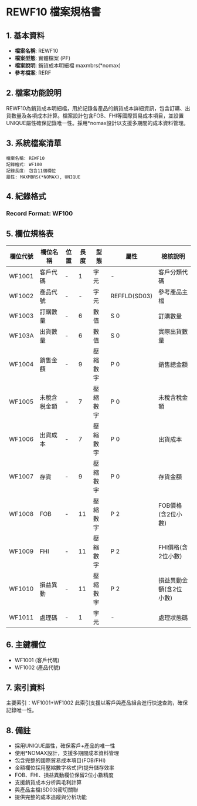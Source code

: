 # REWF10 檔案規格書

## 1. 基本資料
- **檔案名稱**: REWF10
- **檔案型態**: 實體檔案 (PF)
- **檔案說明**: 銷貨成本明細檔 maxmbrs(*nomax)
- **參考檔案**: RERF

## 2. 檔案功能說明
REWF10為銷貨成本明細檔，用於記錄各產品的銷貨成本詳細資訊，包含訂購、出貨數量及各項成本計算。檔案設計包含FOB、FHI等國際貿易成本項目，並設置UNIQUE屬性確保記錄唯一性。採用*nomax設計以支援多期間的成本資料管理。

## 3. 系統檔案清單
```
檔案名稱: REWF10
記錄格式: WF100
記錄長度: 包含11個欄位
屬性: MAXMBRS(*NOMAX), UNIQUE
```

## 4. 紀錄格式
### Record Format: WF100

## 5. 欄位規格表

| 欄位代號 | 欄位名稱 | 位置 | 長度 | 型態 | 屬性 | 檢核說明 |
|---------|----------|------|------|------|------|----------|
| WF1001 | 客戶代碼 | - | 1 | 字元 | - | 客戶分類代碼 |
| WF1002 | 產品代號 | - | - | 字元 | REFFLD(SD03) | 參考產品主檔 |
| WF1003 | 訂購數量 | - | 6 | 數值 | S 0 | 訂購數量 |
| WF103A | 出貨數量 | - | 6 | 數值 | S 0 | 實際出貨數量 |
| WF1004 | 銷售金額 | - | 9 | 壓縮數字 | P 0 | 銷售總金額 |
| WF1005 | 未稅含税金額 | - | 7 | 壓縮數字 | P 0 | 未稅含稅金額 |
| WF1006 | 出貨成本 | - | 7 | 壓縮數字 | P 0 | 出貨成本 |
| WF1007 | 存貨 | - | 9 | 壓縮數字 | P 0 | 存貨金額 |
| WF1008 | FOB | - | 11 | 壓縮數字 | P 2 | FOB價格(含2位小數) |
| WF1009 | FHI | - | 11 | 壓縮數字 | P 2 | FHI價格(含2位小數) |
| WF1010 | 損益異動 | - | 11 | 壓縮數字 | P 2 | 損益異動金額(含2位小數) |
| WF1011 | 處理碼 | - | 1 | 字元 | - | 處理狀態碼 |

## 6. 主鍵欄位
- WF1001 (客戶代碼)
- WF1002 (產品代號)

## 7. 索引資料
主要索引：WF1001+WF1002
此索引支援以客戶與產品組合進行快速查詢，確保記錄唯一性。

## 8. 備註
- 採用UNIQUE屬性，確保客戶+產品的唯一性
- 使用*NOMAX設計，支援多期間成本資料管理
- 包含完整的國際貿易成本項目(FOB/FHI)
- 金額欄位採用壓縮數字格式(P)提升儲存效率
- FOB、FHI、損益異動欄位保留2位小數精度
- 支援銷貨成本分析與毛利計算
- 與產品主檔(SD03)密切關聯
- 提供完整的成本追蹤與分析功能 
